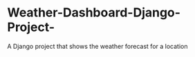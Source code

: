 # Weather-Dashboard-Django-Project-
A Django project that shows the weather forecast for a location
